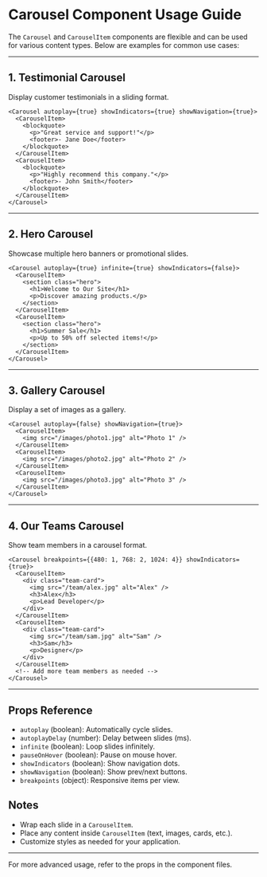 # Carousel Component Usage Guide

The `Carousel` and `CarouselItem` components are flexible and can be used for various content types. Below are examples for common use cases:

---

## 1. Testimonial Carousel

Display customer testimonials in a sliding format.

```astro
<Carousel autoplay={true} showIndicators={true} showNavigation={true}>
  <CarouselItem>
    <blockquote>
      <p>"Great service and support!"</p>
      <footer>- Jane Doe</footer>
    </blockquote>
  </CarouselItem>
  <CarouselItem>
    <blockquote>
      <p>"Highly recommend this company."</p>
      <footer>- John Smith</footer>
    </blockquote>
  </CarouselItem>
</Carousel>
```

---

## 2. Hero Carousel

Showcase multiple hero banners or promotional slides.

```astro
<Carousel autoplay={true} infinite={true} showIndicators={false}>
  <CarouselItem>
    <section class="hero">
      <h1>Welcome to Our Site</h1>
      <p>Discover amazing products.</p>
    </section>
  </CarouselItem>
  <CarouselItem>
    <section class="hero">
      <h1>Summer Sale</h1>
      <p>Up to 50% off selected items!</p>
    </section>
  </CarouselItem>
</Carousel>
```

---

## 3. Gallery Carousel

Display a set of images as a gallery.

```astro
<Carousel autoplay={false} showNavigation={true}>
  <CarouselItem>
    <img src="/images/photo1.jpg" alt="Photo 1" />
  </CarouselItem>
  <CarouselItem>
    <img src="/images/photo2.jpg" alt="Photo 2" />
  </CarouselItem>
  <CarouselItem>
    <img src="/images/photo3.jpg" alt="Photo 3" />
  </CarouselItem>
</Carousel>
```

---

## 4. Our Teams Carousel

Show team members in a carousel format.

```astro
<Carousel breakpoints={{480: 1, 768: 2, 1024: 4}} showIndicators={true}>
  <CarouselItem>
    <div class="team-card">
      <img src="/team/alex.jpg" alt="Alex" />
      <h3>Alex</h3>
      <p>Lead Developer</p>
    </div>
  </CarouselItem>
  <CarouselItem>
    <div class="team-card">
      <img src="/team/sam.jpg" alt="Sam" />
      <h3>Sam</h3>
      <p>Designer</p>
    </div>
  </CarouselItem>
  <!-- Add more team members as needed -->
</Carousel>
```

---

## Props Reference

- `autoplay` (boolean): Automatically cycle slides.
- `autoplayDelay` (number): Delay between slides (ms).
- `infinite` (boolean): Loop slides infinitely.
- `pauseOnHover` (boolean): Pause on mouse hover.
- `showIndicators` (boolean): Show navigation dots.
- `showNavigation` (boolean): Show prev/next buttons.
- `breakpoints` (object): Responsive items per view.

## Notes

- Wrap each slide in a `CarouselItem`.
- Place any content inside `CarouselItem` (text, images, cards, etc.).
- Customize styles as needed for your application.

---

For more advanced usage, refer to the props in the component files.
